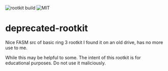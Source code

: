 ![rootkit build](https://img.shields.io/badge/build-Deprecated-red) ![MIT](https://img.shields.io/badge/MIT-Licence-blue)
# deprecated-rootkit
Nice FASM src of basic ring 3 rootkit I found it on an old drive, has no more use to me. 

While this may be helpful to some. The intent of this rootkit is for educational purposes. Do not use it maliciously. 
